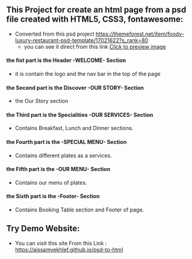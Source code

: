 ## This Project for create an html page from a psd file created with HTML5, CSS3, fontawesome: 
- Converted from this psd project 
https://themeforest.net/item/foody-luxury-restaurant-psd-template/17021622?s_rank=80
  - you can see it direct from this link [Click to preview image](https://s3.envato.com/files/200026803/preview/01-01-foody-home.jpg)


#### the fist part is the Header -WELCOME- Section 
- it is contain the logo and the nav bar in the top of the page  

#### the Second part is the Discover -OUR STORY- Section 
- the Our Story section 

#### the Third part is the Specialities -OUR SERVICES- Section
- Contains Breakfast, Lunch and Dinner sections.

#### the Fourth part is the -SPECIAL MENU- Section
- Contains different plates as a services.

#### the Fifth part is the -OUR MENU- Section
- Contains our menu of plates.

#### the Sixth part is the -Footer- Section
- Contains Booking Table section and Footer of page.


## Try Demo Website:
- You can visit this site From this Link : https://aissamyekhlef.github.io/psd-to-html

